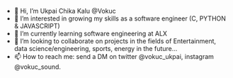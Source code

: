 - 👋 Hi, I’m Ukpai Chika Kalu @Vokuc
- 👀 I’m interested in growing my skills as a software engineer (C, PYTHON & JAVASCRIPT)
- 🌱 I’m currently learning software engineering at ALX
- 💞️ I’m looking to collaborate on projects in the fields of Entertainment, data science/engineering, sports, energy in the future...
- 📫 How to reach me: send a DM on twitter @vokuc_ukpai, instagram @vokuc_sound.

<!---
Vokuc/Vokuc is a ✨ special ✨ repository because its `README.md` (this file) appears on your GitHub profile.
You can click the Preview link to take a look at your changes.
--->
